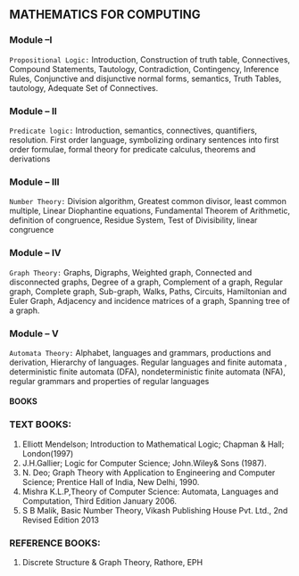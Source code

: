 ## MATHEMATICS FOR COMPUTING

### Module –I

`Propositional Logic:`
Introduction, Construction of truth table, Connectives, Compound Statements, Tautology,
Contradiction, Contingency, Inference Rules, Conjunctive and disjunctive normal forms,
semantics, Truth Tables, tautology, Adequate Set of Connectives.

### Module – II

`Predicate logic:`
Introduction, semantics, connectives, quantifiers, resolution. First order language,
symbolizing ordinary sentences into first order formulae, formal theory for predicate
calculus, theorems and derivations

### Module – III

`Number Theory:`
Division algorithm, Greatest common divisor, least common multiple, Linear Diophantine
equations, Fundamental Theorem of Arithmetic, definition of congruence, Residue
System, Test of Divisibility, linear congruence

### Module – IV

`Graph Theory:`
Graphs, Digraphs, Weighted graph, Connected and disconnected graphs, Degree of a
graph, Complement of a graph, Regular graph, Complete graph, Sub-graph, Walks, Paths,
Circuits, Hamiltonian and Euler Graph, Adjacency and incidence matrices of a graph,
Spanning tree of a graph.

### Module – V

`Automata Theory:`
Alphabet, languages and grammars, productions and derivation, Hierarchy of languages.
Regular languages and finite automata , deterministic finite automata (DFA),
nondeterministic finite automata (NFA), regular grammars and properties of regular
languages


#### BOOKS

### TEXT BOOKS:
1. Elliott Mendelson; Introduction to Mathematical Logic; Chapman & Hall; London(1997)
2. J.H.Gallier; Logic for Computer Science; John.Wiley& Sons (1987).
3. N. Deo; Graph Theory with Application to Engineering and Computer Science; Prentice Hall of
India, New Delhi, 1990.
4. Mishra K.L.P,Theory of Computer Science: Automata, Languages and Computation, Third Edition
January 2006.
5. S B Malik, Basic Number Theory, Vikash Publishing House Pvt. Ltd., 2nd Revised Edition 2013

### REFERENCE BOOKS:
1. Discrete Structure & Graph Theory, Rathore, EPH 